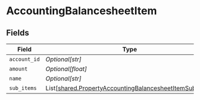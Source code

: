 # AccountingBalancesheetItem


## Fields

| Field                                                                                                                        | Type                                                                                                                         | Required                                                                                                                     | Description                                                                                                                  |
| ---------------------------------------------------------------------------------------------------------------------------- | ---------------------------------------------------------------------------------------------------------------------------- | ---------------------------------------------------------------------------------------------------------------------------- | ---------------------------------------------------------------------------------------------------------------------------- |
| `account_id`                                                                                                                 | *Optional[str]*                                                                                                              | :heavy_minus_sign:                                                                                                           | N/A                                                                                                                          |
| `amount`                                                                                                                     | *Optional[float]*                                                                                                            | :heavy_minus_sign:                                                                                                           | N/A                                                                                                                          |
| `name`                                                                                                                       | *Optional[str]*                                                                                                              | :heavy_minus_sign:                                                                                                           | N/A                                                                                                                          |
| `sub_items`                                                                                                                  | List[[shared.PropertyAccountingBalancesheetItemSubItems](../../models/shared/propertyaccountingbalancesheetitemsubitems.md)] | :heavy_minus_sign:                                                                                                           | N/A                                                                                                                          |